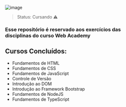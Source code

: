 ![image](https://github.com/DaviBCSouza/WebAcademy_T3/assets/117680329/4289980e-9ce1-4106-899b-0c35c226dd8a)

> Status: Cursando ⚠️

### Esse repositório é reservado aos exercícios das <br> disciplinas do curso Web Academy

## Cursos Concluídos:

+ Fundamentos de HTML
+ Fundamentos de CSS
+ Fundamentos de JavaScript
+ Controle de Versão
+ Introdução ao DOM
+ Introdução ao Framework Bootstrap
+ Fundamentos de NodeJS
+ Fundamentos de TypeScript
